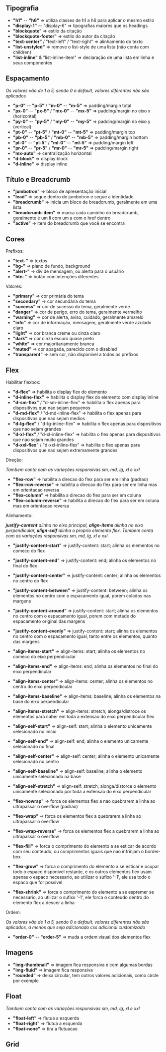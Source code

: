 ## Tipografia

* **"h1"** -- **"h6"** => utiliza classes de h1 a h6 para aplicar o mesmo estilo
* **"display-1"** -- "display-6" => tipografias maiores que os headings
* **"blockquote"** => estilo da citação
* **"blockquote-footer"** => estilo do autor da citação
* **"text-center"** / "text-left" / "text-right" => alinhamento do texto
* **"list-unstyled"** => remove o list-style de uma lista (não conta com children)
* **"list-inline"** & "list-inline-item" => declaração de uma lista em linha e seus componentes

## Espaçamento
_Os valores vão de 1 a 5, sendo 0 o default, valores diferentes não são aplicados_

* **"p-0"** -- **"p-5"** / **"m-0"** -- **"m-5"** => padding/margin total
* **"px-0"** -- **"px-5"** / **"mx-0"** -- **"mx-5"** => padding/margin no eixo x (horizontal)
* **"py-0"** -- **"py-5"** / **"my-0"** -- **"my-5"** => padding/margin no eixo y (vertical)
* **"pt-0"** -- **"pt-5"** / **"mt-0"** -- **"mt-5"** => padding/margin top
* **"pb-0"** -- **"pb-5"** / **"mb-0"** -- **"mb-5"** => padding/margin bottom
* **"pl-0"** -- **"pl-5"** / **"ml-0"** -- **"ml-5"** => padding/margin left
* **"pr-0"** -- **"pr-5"** / **"mr-0"** -- **"mr-5"** => padding/margin right
* **"mx-auto"** => centralização horizontal
* **"d-block"** => display block
* **"d-inline"** => display inline


## Título e Breadcrumb
* **"jumbotron"** => bloco de apresentação inicial
* **"lead"** => segue dentro do jumbotron e segue a identidade
* **"breadcrumb"** => inicia um bloco de breadcrumb, geralmente em uma lista
* **"breadcrumb-item"** => marca cada caminho do breadcrumb, geralmente é um li com um a com o href dentro
* **"active"** => item do breadcrumb que você se encontra


## Cores
Prefixos:
* **"text-"** => textos
* **"bg-"** => plano de fundo, background
* **"alert-"** => div de mensagem, ou alerta para o usuário
* **"btn-"** => botão com intenções diferentes

Valores:
* **"primary"** => cor primária do tema
* **"secondary"** => cor secundária do tema
* **"success"** => cor de sucesso do tema, geralmente verde
* **"danger"** => cor de perigo, erro do tema, geralmente vermelho
* **"warning"** => cor de alerta, aviso, cuidado, geralmente amarelo
* **"info"** => cor de informação, mensagem, geralmente verde azulado claro
* **"light"** => cor branca creme ou cinza claro
* **"dark"** => cor cinza escuro quase preto
* **"white"** => cor majoritariamente branca
* **"muted"** => cor apagada, parecido com o disabled
* **"transparent"** => sem cor, não disponível a todos os prefixos


## Flex
Habilitar flexbox:
* **"d-flex"** => habilita o display flex do elemento
* **"d-inline-flex"** => habilita o display flex do elemento com display inline
* **"d-sm-flex"** / "d-sm-inline-flex" => habilita o flex apenas para dispositivos que nao sejam pequenos
* **"d-md-flex"** / "d-md-inline-flex" => habilita o flex apenas para dispositivos que nao sejam medios
* **"d-lg-flex"** / "d-lg-inline-flex" => habilita o flex apenas para dispositivos que nao sejam grandes
* **"d-xl-flex"** / "d-xl-inline-flex" => habilita o flex apenas para dispositivos que nao sejam muito grandes
* **"d-xxl-flex"** / "d-xxl-inline-flex" => habilita o flex apenas para dispositivos que nao sejam extremamente grandes

Direção:

_Tambem conta com as variações 
responsivas sm, md, lg, xl e xxl_
* **"flex-row"** => habilita a direcao do flex para ser em linha (padrao)
* **"flex-row-reverse"** => habilita a direcao do flex para ser em linha mas em orientacao reversa
* **"flex-column"** => habilita a direcao do flex para ser em coluna
* **"flex-column-reverse"** => habilita a direcao do flex para ser em coluna mas em orientacao reversa

Alinhamento:

_**justify-content** alinha no eixo principal, **align-items** alinha no eixo perpendicular, **align-self** alinha o proprio elemento flex. Tambem conta com as variações 
responsivas sm, md, lg, xl e xxl_
* **"justify-content-start"** => justify-content: start; alinha os elementos no comeco do flex
* **"justify-content-end"** => justify-content: end; alinha os elementos no final do flex
* **"justify-content-center"** => justify-content: center; alinha os elementos no centro do flex
* **"justify-content-between"** => justify-content: between; alinha os elementos no centro com o espacamento igual, porem colados nas margens
* **"justify-content-around"** => justify-content: start; alinha os elementos no centro com o espacamento igual, porem com metade do espacamento original das margens
* **"justify-content-evenly"** => justify-content: start; alinha os elementos no centro com o espacamento igual, tanto entre os elementos, quanto das margens

* **"align-items-start"** => align-items: start; alinha os elementos no comeco do eixo perpendicular
* **"align-items-end"** => align-items: end; alinha os elementos no final do eixo perpendicular
* **"align-items-center"** => align-items: center; alinha os elementos no centro do eixo perpendicular
* **"align-items-baseline"** => align-items: baseline; alinha os elementos na base do eixo perpendicular
* **"align-items-stretch"** => align-items: stretch; alonga/distroce os elementos para caber em toda a extensao do eixo perpendicular flex

* **"align-self-start"** => align-self: start; alinha o elemento unicamente selecionado no inicio
* **"align-self-end"** => align-self: end; alinha o elemento unicamente selecionado no final
* **"align-self-center"** => align-self: center; alinha o elemento unicamente selecionado no centro
* **"align-self-baseline"** => align-self: baseline; alinha o elemento unicamente selecionado na base
* **"align-self-stretch"** => align-self: stretch; alonga/distorce o elemento unicamente selecionado por toda a extensao do eixo perpendicular

* **"flex-nowrap"** => forca os elementos flex a nao quebrarem a linha ao ultrapassar o overflow (padrao)
* **"flex-wrap"** => forca os elementos flex a quebrarem a linha ao ultrapassar o overflow
* **"flex-wrap-reverse"** => forca os elementos flex a quebrarem a linha ao ultrapassar o overflow

* **"flex-fill"** => forca o comprimento do elemento a se esticar de acordo com seu conteudo, ou comprimentos iguais que nao infrinjam o border-box

* **"flex-grow"** => forca o comprimento do elemento a se esticar e ocupar todo o espaco disponivel restante, e os outros elementos flex usam apenas o espaco necessario, ao utilizar o sufixo '-1', ele usa todo o espaco que for possivel

* **"flex-shrink"** => forca o comprimento do elemento a se espremer se necessario, ao utilizar o sufixo '-1', ele forca o conteudo dentro do elemento flex a descer a linha

Ordem:

_Os valores vão de 1 a 5, sendo 0 o default, valores diferentes não são aplicados, a menos que seja adicionado css adicional customizado_

* **"order-0"** -- **"order-5"** => muda a ordem visual dos elementos flex


## Imagens
* **"img-thumbnail"** => imagem fica responsiva e com algumas bordas
* **"img-fluid"** => imagem fica responsiva
* **"rounded"** => deixa circular, tem outros valores adicionais, como circle por exemplo


## Float
_Tambem conta com as variações 
responsivas sm, md, lg, xl e xxl_
* **"float-left"** => flutua a esquerda
* **"float-right"** => flutua a esquerda
* **"float-none"** => tira a flutuacao


## Grid